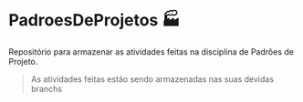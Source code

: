 # PadroesDeProjetos 🏭
Repositório para armazenar as atividades feitas na disciplina de Padrões de Projeto.

> As atividades feitas estão sendo armazenadas nas suas devidas branchs
